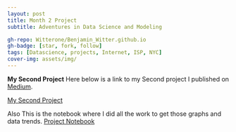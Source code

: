 ```yaml
---
layout: post
title: Month 2 Project
subtitle: Adventures in Data Science and Modeling

gh-repo: Witterone/Benjamin_Witter.github.io
gh-badge: [star, fork, follow]
tags: [Datascience, projects, Internet, ISP, NYC]
cover-img: assets/img/
---
```



**My Second Project**
Here below is a link to my Second project I published on [Medium](https://medium.com/).

[My Second Project](https://medium.com/@bwitter770/predictable-internet-speeds-in-nyc-8c669ac590bf)

Also This is the notebook where I did all the work to get those graphs and data trends.
[Project Notebook](https://github.com/Witterone/ISP_project/blob/master/Benjamin_Witter_NYC_ISP_Internet_Speed_Project_.ipynb)
